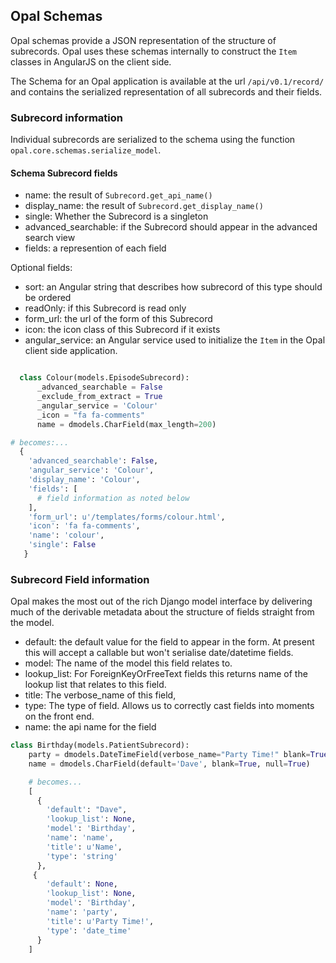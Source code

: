 ## Opal Schemas

Opal schemas provide a JSON representation of the structure of subrecords. Opal uses these schemas internally to construct the `Item` classes in AngularJS on the client side.

The Schema for an Opal application is available at the url `/api/v0.1/record/` and contains the serialized representation of all subrecords and their fields.

### Subrecord information

Individual subrecords are serialized to the schema using the function `opal.core.schemas.serialize_model`.

#### Schema Subrecord fields

* name: the result of `Subrecord.get_api_name()`
* display_name: the result of `Subrecord.get_display_name()`
* single: Whether the Subrecord is a singleton
* advanced_searchable: if the Subrecord should appear in the advanced search view
* fields: a represention of each field

Optional fields:

* sort: an Angular string that describes how subrecord of this type should be ordered
* readOnly: if this Subrecord is read only
* form_url: the url of the form of this Subrecord
* icon: the icon class of this Subrecord if it exists
* angular_service: an Angular service used to initialize the `Item` in the Opal client side application.

``` python

  class Colour(models.EpisodeSubrecord):
      _advanced_searchable = False
      _exclude_from_extract = True
      _angular_service = 'Colour'
      _icon = "fa fa-comments"
      name = dmodels.CharField(max_length=200)

# becomes:...
  {
    'advanced_searchable': False,
    'angular_service': 'Colour',
    'display_name': 'Colour',
    'fields': [
      # field information as noted below
    ],
    'form_url': u'/templates/forms/colour.html',
    'icon': 'fa fa-comments',
    'name': 'colour',
    'single': False
   }

```

### Subrecord Field information

Opal makes the most out of the rich Django model interface by delivering much of the derivable metadata about the structure of fields straight from the model.

* default: the default value for the field to appear in the form. At present this will accept a callable but won't serialise date/datetime fields.
* model: The name of the model this field relates to.
* lookup_list: For ForeignKeyOrFreeText fields this returns name of the lookup list that relates to this field.
* title: The verbose_name of this field,
* type: The type of field. Allows us to correctly cast fields into moments on the front end.
* name: the api name for the field

``` python
class Birthday(models.PatientSubrecord):
    party = dmodels.DateTimeField(verbose_name="Party Time!" blank=True)
    name = dmodels.CharField(default='Dave', blank=True, null=True)

    # becomes...
    [
      {
        'default': "Dave",
        'lookup_list': None,
        'model': 'Birthday',
        'name': 'name',
        'title': u'Name',
        'type': 'string'
      },
     {
        'default': None,
        'lookup_list': None,
        'model': 'Birthday',
        'name': 'party',
        'title': u'Party Time!',
        'type': 'date_time'
      }
    ]

```
